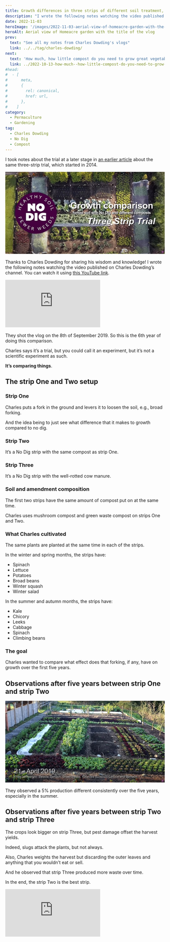 ```yaml
---
title: Growth differences in three strips of different soil treatment, year five, by Charles Dowding
description: "I wrote the following notes watching the video published on Charles Dowding's channel"
date: 2022-11-03
heroImage: '/images/2022-11-03-aerial-view-of-homeacre-garden-with-the-title-of-the-vlog-hero.jpg'
heroAlt: Aerial view of Homeacre garden with the title of the vlog
prev:
  text: "See all my notes from Charles Dowding's vlogs"
  link: ../../tag/charles-dowding/
next:
  text: 'How much, how little compost do you need to grow great vegetables'
  link: ../2022-10-13-how-much--how-little-compost-do-you-need-to-grow-great-vegetables-charles-dowding/README.md
#head:
#  - [
#      meta,
#      {
#        rel: canonical,
#        href: url,
#      },
#    ]
category:
  - Permaculture
  - Gardening
tag:
  - Charles Dowding
  - No Dig
  - Compost
---
```


I took notes about the trial at a later stage in [an earlier article](../2022-10-23-compost-testing-and-final-result-charles-dowding/README.md) about the same three-strip trial, which started in 2014.

![Aerial view of Homeacre garden with the title of the vlog](./images/2022-11-03-aerial-view-of-homeacre-garden-with-the-title-of-the-vlog-hero.jpg 'Credits: image taken from Charles Dowding’s vlog')

Thanks to Charles Dowding for sharing his wisdom and knowledge!
I wrote the following notes watching the video published on Charles Dowding’s channel.
You can watch it using [this YouTube link](https://www.youtube.com/watch?v=u0V-5qXQz9U).

<!-- markdownlint-disable MD033 -->
<p class="newsletter-wrapper"><iframe class="newsletter-embed" src="https://thetooltip.substack.com/embed" frameborder="0" scrolling="no"></iframe></p>

They shot the vlog on the 8th of September 2019. So this is the 6th year of doing this comparison.

Charles says it’s a trial, but you could call it an experiment, but it’s not a scientific experiment as such.

**It’s comparing things**.

## The strip One and Two setup

### Strip One

Charles puts a fork in the ground and levers it to loosen the soil, e.g., broad forking.

And the idea being to just see what difference that it makes to growth compared to no dig.

### Strip Two

It’s a No Dig strip with the same compost as strip One.

### Strip Three

It’s a No Dig strip with the well-rotted cow manure.

### Soil and amendment composition

The first two strips have the same amount of compost put on at the same time.

Charles uses mushroom compost and green waste compost on strips One and Two.

### What Charles cultivated

The same plants are planted at the same time in each of the strips.

In the winter and spring months, the strips have:

- Spinach
- Lettuce
- Potatoes
- Broad beans
- Winter squash
- Winter salad

In the summer and autumn months, the strips have:

- Kale
- Chicory
- Leeks
- Cabbage
- Spinach
- Climbing beans

### The goal

Charles wanted to compare what effect does that forking, if any, have on growth over the first five years.

## Observations after five years between strip One and strip Two

![The 3-strip trial on April 21st of 2019](./images/21-april-2019-3-strips-trial.jpg 'Credits: image taken from Charles Dowding’s vlog')

They observed a 5% production different consistently over the five years, especially in the summer.

## Observations after five years between strip Two and strip Three

The crops look bigger on strip Three, but pest damage offset the harvest yields.

Indeed, slugs attack the plants, but not always.

Also, Charles weights the harvest but discarding the outer leaves and anything that you wouldn’t eat or sell.

And he observed that strip Three produced more waste over time.

In the end, the strip Two is the best strip.

<!-- markdownlint-disable MD033 -->
<p class="newsletter-wrapper"><iframe class="newsletter-embed" src="https://thetooltip.substack.com/embed" frameborder="0" scrolling="no"></iframe></p>
